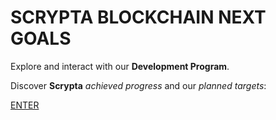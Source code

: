# SCRYPTA BLOCKCHAIN NEXT GOALS

Explore and interact with our **Development Program**.

Discover **Scrypta** *achieved progress* and our *planned targets*:

[ENTER](https://github.com/scryptachain/roadmap/projects)
